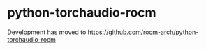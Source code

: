 # python-torchaudio-rocm
Development has moved to https://github.com/rocm-arch/python-torchaudio-rocm
